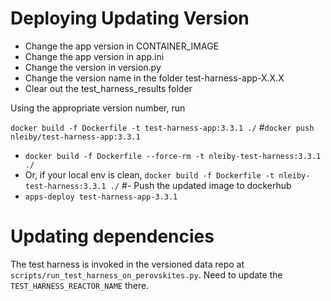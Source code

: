 # Deploying Updating Version

- Change the app version in CONTAINER_IMAGE
- Change the app version in app.ini
- Change the version in version.py
- Change the version name in the folder test-harness-app-X.X.X
- Clear out the test_harness_results folder


Using the appropriate version number, run 

`docker build -f Dockerfile -t test-harness-app:3.3.1 ./`
#`docker push nleiby/test-harness-app:3.3.1`


- `docker build -f Dockerfile --force-rm -t nleiby-test-harness:3.3.1 ./`
- Or, if your local env is clean, `docker build -f Dockerfile -t nleiby-test-harness:3.3.1 ./`
#- Push the updated image to dockerhub
- `apps-deploy test-harness-app-3.3.1`


# Updating dependencies

The test harness is invoked in the versioned data repo at `scripts/run_test_harness_on_perovskites.py`.  Need to update the `TEST_HARNESS_REACTOR_NAME` there.